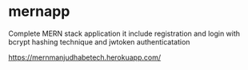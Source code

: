 # mernapp
Complete MERN stack application it include registration and login with bcrypt hashing technique and jwtoken authenticatation

https://mernmanjudhabetech.herokuapp.com/
